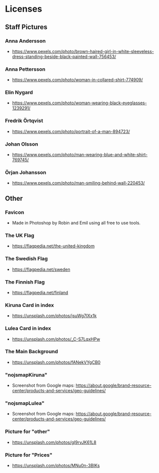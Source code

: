 # Licenses

## Staff Pictures

### Anna Andersson

- https://www.pexels.com/photo/brown-haired-girl-in-white-sleeveless-dress-standing-beside-black-painted-wall-756453/

### Anna Pettersson

- https://www.pexels.com/photo/woman-in-collared-shirt-774909/

### Elin Nygard

- https://www.pexels.com/photo/woman-wearing-black-eyeglasses-1239291/

### Fredrik Örtqvist

- https://www.pexels.com/photo/portrait-of-a-man-894723/

### Johan Olsson

- https://www.pexels.com/photo/man-wearing-blue-and-white-shirt-769745/

### Örjan Johansson

- https://www.pexels.com/photo/man-smiling-behind-wall-220453/

## Other

### Favicon

- Made in Photoshop by Robin and Emil using all free to use tools.

### The UK Flag

- https://flagpedia.net/the-united-kingdom

### The Swedish Flag

- https://flagpedia.net/sweden

### The Finnish Flag

- https://flagpedia.net/finland

### Kiruna Card in index

- https://unsplash.com/photos/jsuWg7IXx1k

### Lulea Card in index

- https://unsplash.com/photos/_C-S7LqxHPw

### The Main Background

- https://unsplash.com/photos/fANekVYgCB0

### "nojsmapKiruna"

- Screenshot from Google maps: https://about.google/brand-resource-center/products-and-services/geo-guidelines/

### "nojsmapLulea"

- Screenshot from Google maps: https://about.google/brand-resource-center/products-and-services/geo-guidelines/

### Picture for "other"

- https://unsplash.com/photos/gI9rvJK61L8

### Picture for "Prices"

- https://unsplash.com/photos/MNu0n-3BIKs

